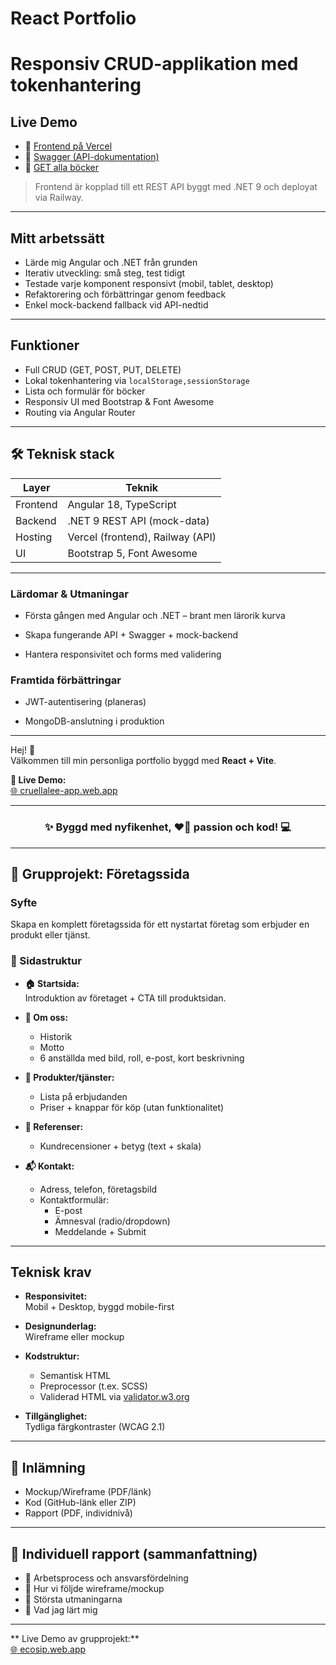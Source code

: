#  React Portfolio

# Responsiv CRUD-applikation med tokenhantering

##  Live Demo

- 🔗 [Frontend på Vercel](https://crud-book-angular.vercel.app)  
- 🔗 [Swagger (API-dokumentation)](https://dotnet-backend-production-9189.up.railway.app/swagger)  
- 🔗 [GET alla böcker](https://dotnet-backend-production-9189.up.railway.app/api/books)

> Frontend är kopplad till ett REST API byggt med .NET 9 och deployat via Railway.

---

##  Mitt arbetssätt

-  Lärde mig Angular och .NET från grunden
-  Iterativ utveckling: små steg, test tidigt
-  Testade varje komponent responsivt (mobil, tablet, desktop)
-  Refaktorering och förbättringar genom feedback
-  Enkel mock-backend fallback vid API-nedtid

---

##  Funktioner

-  Full CRUD (GET, POST, PUT, DELETE)
-  Lokal tokenhantering via `localStorage,sessionStorage`
-  Lista och formulär för böcker
-  Responsiv UI med Bootstrap & Font Awesome
-  Routing via Angular Router

---
## 🛠️ Teknisk stack

| Layer       | Teknik                         |
|-------------|---------------------------------|
| Frontend    | Angular 18, TypeScript          |
| Backend     | .NET 9 REST API (mock-data)     |
| Hosting     | Vercel (frontend), Railway (API)|
| UI          | Bootstrap 5, Font Awesome       |


---

### Lärdomar & Utmaningar
- Första gången med Angular och .NET – brant men lärorik kurva

- Skapa fungerande API + Swagger + mock-backend

- Hantera responsivitet och forms med validering

###  Framtida förbättringar
- JWT-autentisering (planeras)

- MongoDB-anslutning i produktion


<hr>

Hej! 👋  
Välkommen till min personliga portfolio byggd med **React + Vite**.

**🔗 Live Demo:**  
[🌐 cruellalee-app.web.app](https://cruellalee-app.web.app/)

---

<h3 align="center">✨ Byggd med nyfikenhet, ❤️‍🔥 passion och kod! 💻</h3>

---

## 🧩 Grupprojekt: Företagssida

### Syfte
Skapa en komplett företagssida för ett nystartat företag som erbjuder en produkt eller tjänst. 

### 📁 Sidastruktur
- **🏠 Startsida:**  
  Introduktion av företaget + CTA till produktsidan.
  
- **👥 Om oss:**  
  - Historik  
  - Motto  
  - 6 anställda med bild, roll, e-post, kort beskrivning

- **🛒 Produkter/tjänster:**  
  - Lista på erbjudanden  
  - Priser + knappar för köp (utan funktionalitet)

- **🌟 Referenser:**  
  - Kundrecensioner + betyg (text + skala)

- **📬 Kontakt:**  
  - Adress, telefon, företagsbild  
  - Kontaktformulär:
    - E-post  
    - Ämnesval (radio/dropdown)  
    - Meddelande + Submit

---

## Teknisk krav

- **Responsivitet:**  
  Mobil + Desktop, byggd mobile-first

- **Designunderlag:**  
  Wireframe eller mockup

- **Kodstruktur:**  
  - Semantisk HTML  
  - Preprocessor (t.ex. SCSS)  
  - Validerad HTML via [validator.w3.org](https://validator.w3.org)

- **Tillgänglighet:**  
  Tydliga färgkontraster (WCAG 2.1)

---

## 🧾 Inlämning

- Mockup/Wireframe (PDF/länk)  
- Kod (GitHub-länk eller ZIP)  
- Rapport (PDF, individnivå)

---

## 📝 Individuell rapport (sammanfattning)

- 🔹 Arbetsprocess och ansvarsfördelning  
- 🔹 Hur vi följde wireframe/mockup  
- 🔹 Största utmaningarna  
- 🔹 Vad jag lärt mig

---

** Live Demo av grupprojekt:**  
[🌐 ecosip.web.app](https://ecosip.web.app/)
